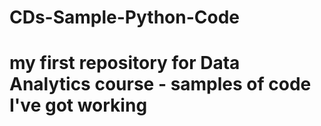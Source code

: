 # CDs-Sample-Python-Code
# my first repository for Data Analytics course - samples of code I've got working
